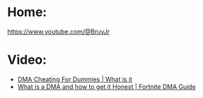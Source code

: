 # Home:
https://www.youtube.com/@BruvJr

# Video:
- [DMA Cheating For Dummies | What is it](https://youtu.be/a-tPTTjkB6k)
- [What is a DMA and how to get it Honest | Fortnite DMA Guide](https://youtu.be/shMyETDXZpk)

